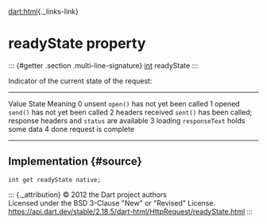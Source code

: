 [dart:html](../../dart-html/dart-html-library){._links-link}

readyState property
===================

::: {#getter .section .multi-line-signature}
[int](../../dart-core/int-class) readyState
:::

Indicator of the current state of the request:

  ------- ------------------ -----------------------------------------------------------------------
  Value   State              Meaning
  0       unsent             `open()` has not yet been called
  1       opened             `send()` has not yet been called
  2       headers received   `sent()` has been called; response headers and `status` are available
  3       loading            `responseText` holds some data
  4       done               request is complete
  ------- ------------------ -----------------------------------------------------------------------

Implementation {#source}
--------------

``` {.language-dart data-language="dart"}
int get readyState native;
```

::: {._attribution}
© 2012 the Dart project authors\
Licensed under the BSD 3-Clause \"New\" or \"Revised\" License.\
<https://api.dart.dev/stable/2.18.5/dart-html/HttpRequest/readyState.html>
:::
